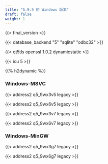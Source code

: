 ```yaml
---
title: "5.9.9 的 Windows 版本"
draft: false
weight: 1
---
```


{{< final_version >}}

{{< database_backend "5" "sqlite" "odbc32" >}}

{{< qt5tls openssl 1.0.2 dynamicstatic >}}

{{< icu 5 >}}

{{% h2dynamic %}}

### Windows-MSVC

{{< address2 q5_9wx3v5 legacy >}}

{{< address2 q5_9wx6v5 legacy >}}

{{< address2 q5_9wx3v7 legacy >}}

{{< address2 q5_9wx6v7 legacy >}}

### Windows-MinGW

 {{< address2 q5_9wx3g7 legacy >}}

 {{< address2 q5_9wx6g7 legacy >}}
